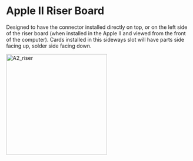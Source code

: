 # Apple II Riser Board

Designed to have the connector installed directly on top, or on the left side of the riser board (when installed in the Apple II and viewed from the front of the computer). Cards installed in this sideways slot will have parts side facing up, solder side facing down.

<img width="274" alt="A2_riser" src="https://user-images.githubusercontent.com/61561950/220885703-4e411429-7f3f-461b-a9b3-d6b6eeb037a6.png">
